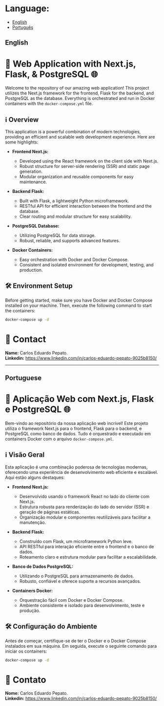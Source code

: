 # Language: 
- [English](#english)
- [Português](#portuguese)

## English

# 🚀 Web Application with Next.js, Flask, & PostgreSQL 🌐

Welcome to the repository of our amazing web application! This project utilizes the Next.js framework for the frontend, Flask for the backend, and PostgreSQL as the database. Everything is orchestrated and run in Docker containers with the `docker-compose.yml` file.

## ℹ️ Overview

This application is a powerful combination of modern technologies, providing an efficient and scalable web development experience. Here are some highlights:

- **Frontend Next.js:**
  - Developed using the React framework on the client side with Next.js.
  - Robust structure for server-side rendering (SSR) and static page generation.
  - Modular organization and reusable components for easy maintenance.

- **Backend Flask:**
  - Built with Flask, a lightweight Python microframework.
  - RESTful API for efficient interaction between the frontend and the database.
  - Clear routing and modular structure for easy scalability.

- **PostgreSQL Database:**
  - Utilizing PostgreSQL for data storage.
  - Robust, reliable, and supports advanced features.

- **Docker Containers:**
  - Easy orchestration with Docker and Docker Compose.
  - Consistent and isolated environment for development, testing, and production.

## 🛠️ Environment Setup

Before getting started, make sure you have Docker and Docker Compose installed on your machine. Then, execute the following command to start the containers:

```bash
docker-compose up -d
```
# 📝 Contact
**Name:** Carlos Eduardo Pepato.  
**Linkedin:** https://www.linkedin.com/in/carlos-eduardo-pepato-9025b8150/

---

## Portuguese

# 🚀 Aplicação Web com Next.js, Flask e PostgreSQL 🌐

Bem-vindo ao repositório da nossa aplicação web incrível! Este projeto utiliza o framework Next.js para o frontend, Flask para o backend, e PostgreSQL como banco de dados. Tudo é orquestrado e executado em containers Docker com o arquivo `docker-compose.yml`.

## ℹ️ Visão Geral

Esta aplicação é uma combinação poderosa de tecnologias modernas, oferecendo uma experiência de desenvolvimento web eficiente e escalável. Aqui estão alguns destaques:

- **Frontend Next.js:**
  - Desenvolvido usando o framework React no lado do cliente com Next.js.
  - Estrutura robusta para renderização do lado do servidor (SSR) e geração de páginas estáticas.
  - Organização modular e componentes reutilizáveis para facilitar a manutenção.

- **Backend Flask:**
  - Construído com Flask, um microframework Python leve.
  - API RESTful para interação eficiente entre o frontend e o banco de dados.
  - Roteamento claro e estrutura modular para facilitar a escalabilidade.

- **Banco de Dados PostgreSQL:**
  - Utilizando o PostgreSQL para armazenamento de dados.
  - Robusto, confiável e oferece suporte a recursos avançados.

- **Containers Docker:**
  - Orquestração fácil com Docker e Docker Compose.
  - Ambiente consistente e isolado para desenvolvimento, teste e produção.

## 🛠️ Configuração do Ambiente

Antes de começar, certifique-se de ter o Docker e o Docker Compose instalados em sua máquina. Em seguida, execute o seguinte comando para iniciar os containers:

```bash
docker-compose up -d
```
# 📝 Contato
**Nome:** Carlos Eduardo Pepato.  
**Linkedin:** https://www.linkedin.com/in/carlos-eduardo-pepato-9025b8150/
